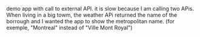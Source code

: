 demo app with call to external API. it is slow because I am calling two APis. When living in a big towm, the weather APi returned the name of the borrough and I wanted the app to show the metropolitan name. (for exemple, "Montreal" instead of "Ville Mont Royal")
